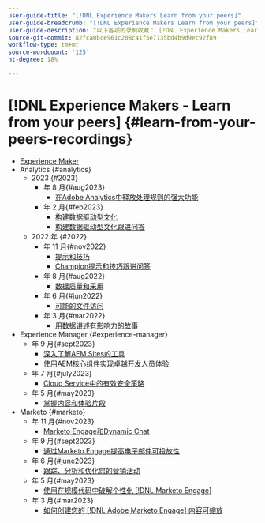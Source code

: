 ```yaml
---
user-guide-title: "[!DNL Experience Makers Learn from your peers]"
user-guide-breadcrumb: "[!DNL Experience Makers Learn from your peers]"
user-guide-description: “以下各项的录制收藏： [!DNL Experience Makers Learn from your peers]"
source-git-commit: 82fca0bce961c208c41f5e7135bd4b9d9ec92f89
workflow-type: tm+mt
source-wordcount: '125'
ht-degree: 18%

---
```



# [!DNL Experience Makers - Learn from your peers] {#learn-from-your-peers-recordings}

+ [Experience Maker](overview.md)
+ Analytics {#analytics}
   + 2023 {#2023}
      +  年 8 月{#aug2023}
         + [在Adobe Analytics中释放处理规则的强大功能](analytics/aug2023/processing-rules.md)
      +  年 2 月{#feb2023}
         + [构建数据驱动型文化](analytics/feb2023/data-driven-culture.md)
         + [构建数据驱动型文化跟进问答](analytics/feb2023/data-driven-culture-q-and-a.md)
   + 2022 年 {#2022}
      +  年 11 月{#nov2022}
         + [提示和技巧](analytics/nov2022/tips-and-tricks.md)
         + [Champion提示和技巧跟进问答](analytics/nov2022/tips-and-tricks-q-and-a.md)
      +  年 8 月{#aug2022}
         + [数据质量和采用](analytics/aug2022/data-quality.md)
      +  年 6 月{#jun2022}
         + [可能的文件访问](analytics/june2022/mission-possible.md)
      +  年 3 月{#mar2022}
         + [用数据讲述有影响力的故事](analytics/mar2022/stories-with-data.md)
+ Experience Manager {#experience-manager}
   +  年 9 月{#sept2023}
      + [深入了解AEM Sites的工具](experience-manager/sept2023/aem-sites-tools.md)
      + [使用AEM核心组件实现卓越开发人员体验](experience-manager/sept2023/core-components.md)
   +  年 7 月{#july2023}
      + [Cloud Service中的有效安全策略](experience-manager/july2023/effective-security-strategies-in-cloud-service.md)
   +  年 5 月{#may2023}
      + [掌握内容和体验片段](experience-manager/may2023/mastering-content-and-experience-fragments.md)
+ Marketo {#marketo}
   +  年 11 月{#nov2023}
      + [Marketo Engage和Dynamic Chat](marketo/nov2023/dynamic-chat.md)
   +  年 9 月{#sept2023}
      + [通过Marketo Engage提高电子邮件可投放性](marketo/sept2023/email-deliverability.md)
   +  年 6 月{#june2023}
      + [跟踪、分析和优化您的营销活动](marketo/june2023/marketing-campaigns.md)
   +  年 5 月{#may2023}
      + [使用在规模代码中破解个性化 [!DNL Marketo Engage]](marketo/may2023/personalization-at-scale.md)
   +  年 3 月{#mar2023}
      + [如何创建您的 [!DNL Adobe Marketo Engage] 内容可缩放](marketo/mar2023/templates-tokens-teamwork.md)
